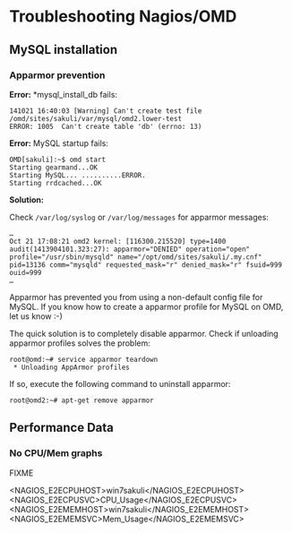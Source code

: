 # Troubleshooting Nagios/OMD

## MySQL installation
### Apparmor prevention 

**Error:** *mysql_install_db fails: 

	141021 16:40:03 [Warning] Can't create test file /omd/sites/sakuli/var/mysql/omd2.lower-test
	ERROR: 1005  Can't create table 'db' (errno: 13)

**Error:** MySQL startup fails: 

	OMD[sakuli]:~$ omd start
	Starting gearmand...OK
	Starting MySQL... ..........ERROR.
	Starting rrdcached...OK

**Solution:**
	
Check `/var/log/syslog` or `/var/log/messages` for apparmor messages:

	…
	Oct 21 17:08:21 omd2 kernel: [116300.215520] type=1400 audit(1413904101.323:27): apparmor="DENIED" operation="open" profile="/usr/sbin/mysqld" name="/opt/omd/sites/sakuli/.my.cnf" pid=13136 comm="mysqld" requested_mask="r" denied_mask="r" fsuid=999 ouid=999
	…

Apparmor has prevented you from using a non-default config file for MySQL. If you know how to create a apparmor profile for MySQL on OMD, let us know :-) 

The quick solution is to completely disable apparmor. Check if unloading apparmor profiles solves the problem: 

	root@omd:~# service apparmor teardown
	 * Unloading AppArmor profiles

If so, execute the following command to uninstall apparmor: 

	root@omd2:~# apt-get remove apparmor


## Performance Data

### No CPU/Mem graphs 

FIXME

  <NAGIOS_E2ECPUHOST>win7sakuli</NAGIOS_E2ECPUHOST>
  <NAGIOS_E2ECPUSVC>CPU_Usage</NAGIOS_E2ECPUSVC>
  <NAGIOS_E2EMEMHOST>win7sakuli</NAGIOS_E2EMEMHOST>
  <NAGIOS_E2EMEMSVC>Mem_Usage</NAGIOS_E2EMEMSVC>